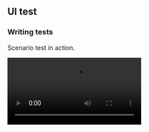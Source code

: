## UI test

### Writing tests

Scenario test in action.

<video controls class="stretch" src="./slides/assets/simple-tests-demo.mp4"></video>
